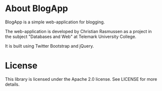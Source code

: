 About BlogApp
=============

BlogApp is a simple web-application for blogging.

The web-application is developed by Christian Rasmussen as a project in the subject "Databases and Web" at Telemark University College.

It is built using Twitter Bootstrap and jQuery.


License
=======

This library is licensed under the Apache 2.0 license. See LICENSE for more details.